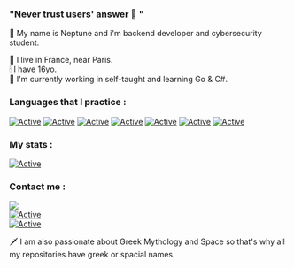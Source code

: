 ### "Never trust users' answer 💫 "

💨 My name is Neptune and i'm backend developer and cybersecurity student.

📌 I live in France, near Paris.  
🕯 I have 16yo.  
🎇 I'm currently working in self-taught and learning Go & C#.  
  
### Languages that I practice : 
[![Active](https://img.shields.io/badge/PHP-777BB4?style=for-the-badge&logo=php&logoColor=white)](https://www.github.com/Neptune-Dev)
[![Active](https://img.shields.io/badge/Python-3776AB?style=for-the-badge&logo=python&logoColor=white)](https://www.github.com/Neptune-Dev)
[![Active](https://img.shields.io/badge/MySQL-00000F?style=for-the-badge&logo=mysql&logoColor=white)](https://www.github.com/Neptune-Dev)
[![Active](https://img.shields.io/badge/C-00599C?style=for-the-badge&logo=c&logoColor=white)](https://www.github.com/Neptune-Dev)
[![Active](https://img.shields.io/badge/C%2B%2B-00599C?style=for-the-badge&logo=c%2B%2B&logoColor=white)](https://www.github.com/Neptune-Dev)
[![Active](https://img.shields.io/badge/C%23-239120?style=for-the-badge&logo=c-sharp&logoColor=white)](https://www.github.com/Neptune-Dev)
[![Active](https://img.shields.io/badge/Go-00ADD8?style=for-the-badge&logo=go&logoColor=white)](https://www.github.com/Neptune-Dev)

### My stats :
[![Active](https://github-readme-stats.vercel.app/api?username=neptune-dev&show_icons=true&theme=dark&count_private=true&hide=prs,issues)](https://www.github.com/Neptune-Dev)
  
  
### Contact me :
![](https://img.shields.io/badge/Discord-Neptune%231000-blue?style=flat-square&logo=discord)  
[![Active](https://img.shields.io/badge/Instagram-Click-pink?style=flat-square&logo=instagram)](https://www.instagram.com/_neptune_dev_)  
[![Active](https://img.shields.io/badge/Twitter-Click-cyan?style=flat-square&logo=twitter)](https://twitter.com/neptune_dev)  
  
  
  
🗡 I am also passionate about Greek Mythology and Space so that's why all my repositories have greek or spacial names.
